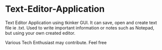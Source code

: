 # Text-Editor-Application
Text Editor Application using tkinker GUI. It can save, open and create text file ie .txt. Used to write important information or notes such as Notepad, but using your own created editor.


Various Tech Enthusiast may contribute.
Feel free
